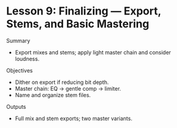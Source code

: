 # Lesson 9: Finalizing — Export, Stems, and Basic Mastering

Summary
- Export mixes and stems; apply light master chain and consider loudness.

Objectives
- Dither on export if reducing bit depth.
- Master chain: EQ → gentle comp → limiter.
- Name and organize stem files.

Outputs
- Full mix and stem exports; two master variants.

